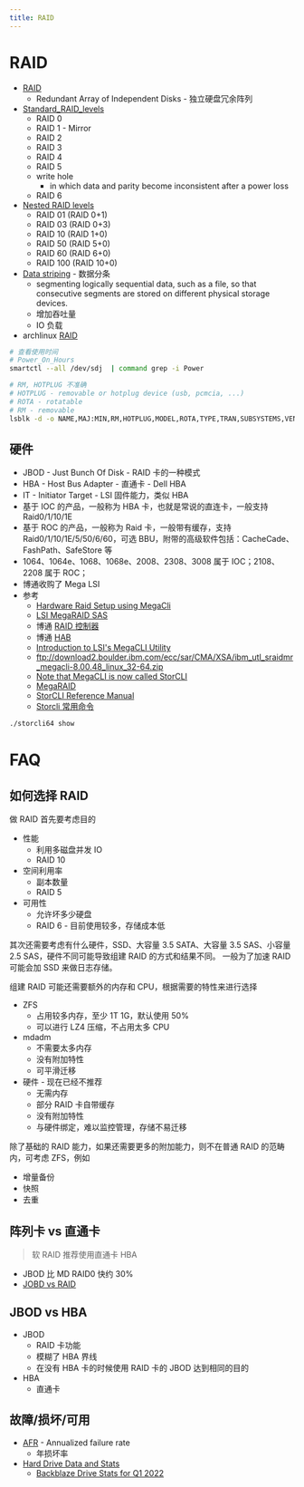 ```yaml
---
title: RAID
---
```


# RAID

- [RAID](https://en.wikipedia.org/wiki/RAID)
  - Redundant Array of Independent Disks - 独立硬盘冗余阵列
- [Standard_RAID_levels](https://en.wikipedia.org/wiki/Standard_RAID_levels)
  - RAID 0
  - RAID 1 - Mirror
  - RAID 2
  - RAID 3
  - RAID 4
  - RAID 5
  - write hole
    - in which data and parity become inconsistent after a power loss
  - RAID 6
- [Nested RAID levels](https://en.wikipedia.org/wiki/Nested_RAID_levels)
  - RAID 01 (RAID 0+1)
  - RAID 03 (RAID 0+3)
  - RAID 10 (RAID 1+0)
  - RAID 50 (RAID 5+0)
  - RAID 60 (RAID 6+0)
  - RAID 100 (RAID 10+0)
- [Data striping](https://en.wikipedia.org/wiki/Data_striping) - 数据分条
  - segmenting logically sequential data, such as a file, so that consecutive segments are stored on different physical storage devices.
  - 增加吞吐量
  - IO 负载
- archlinux [RAID](https://wiki.archlinux.org/index.php/RAID)

```bash
# 查看使用时间
# Power_On_Hours
smartctl --all /dev/sdj  | command grep -i Power

# RM, HOTPLUG 不准确
# HOTPLUG - removable or hotplug device (usb, pcmcia, ...)
# ROTA - rotatable
# RM - removable
lsblk -d -o NAME,MAJ:MIN,RM,HOTPLUG,MODEL,ROTA,TYPE,TRAN,SUBSYSTEMS,VENDOR
```

## 硬件

- JBOD - Just Bunch Of Disk - RAID 卡的一种模式
- HBA - Host Bus Adapter - 直通卡 - Dell HBA
- IT - Initiator Target - LSI 固件能力，类似 HBA
- 基于 IOC 的产品，一般称为 HBA 卡，也就是常说的直连卡，一般支持 Raid0/1/10/1E
- 基于 ROC 的产品，一般称为 Raid 卡，一般带有缓存，支持 Raid0/1/10/1E/5/50/6/60，可选 BBU，附带的高级软件包括：CacheCade、FashPath、SafeStore 等
- 1064、1064e、1068、1068e、2008、2308、3008 属于 IOC；2108、2208 属于 ROC；
- 博通收购了 Mega LSI
- 参考
  - [Hardware Raid Setup using MegaCli](https://raid.wiki.kernel.org/index.php/Hardware_Raid_Setup_using_MegaCli)
  - [LSI MegaRAID SAS](https://hwraid.le-vert.net/wiki/LSIMegaRAIDSAS)
  - 博通 [RAID 控制器](https://www.broadcom.com/products/storage/raid-controllers/)
  - 博通 [HAB](https://www.broadcom.com/products/storage/host-bus-adapters/)
  - [Introduction to LSI's MegaCLI Utility](https://www.cisco.com/c/en/us/support/docs/servers-unified-computing/ucs-c-series-rack-servers/115020-intro-lsi-megacli-00.html)
  - ftp://download2.boulder.ibm.com/ecc/sar/CMA/XSA/ibm_utl_sraidmr_megacli-8.00.48_linux_32-64.zip
  - [Note that MegaCLI is now called StorCLI](https://www.thomas-krenn.com/en/wiki/StorCLI)
  - [MegaRAID](https://www.thomas-krenn.com/en/download.html?product=12190)
  - [StorCLI Reference Manual](https://docs.broadcom.com/docs/12352476)
  - [Storcli 常用命令](http://blog.51cto.com/mofesi/1309251)

```bash
./storcli64 show
```

# FAQ

## 如何选择 RAID

做 RAID 首先要考虑目的

- 性能
  - 利用多磁盘并发 IO
  - RAID 10
- 空间利用率
  - 副本数量
  - RAID 5
- 可用性
  - 允许坏多少硬盘
  - RAID 6 - 目前使用较多，存储成本低

其次还需要考虑有什么硬件，SSD、大容量 3.5 SATA、大容量 3.5 SAS、小容量 2.5 SAS，硬件不同可能导致组建 RAID 的方式和结果不同。
一般为了加速 RAID 可能会加 SSD 来做日志存储。

组建 RAID 可能还需要额外的内存和 CPU，根据需要的特性来进行选择

- ZFS
  - 占用较多内存，至少 1T 1G，默认使用 50%
  - 可以进行 LZ4 压缩，不占用太多 CPU
- mdadm
  - 不需要太多内存
  - 没有附加特性
  - 可平滑迁移
- 硬件 - 现在已经不推荐
  - 无需内存
  - 部分 RAID 卡自带缓存
  - 没有附加特性
  - 与硬件绑定，难以监控管理，存储不易迁移

除了基础的 RAID 能力，如果还需要更多的附加能力，则不在普通 RAID 的范畴内，可考虑 ZFS，例如

- 增量备份
- 快照
- 去重

## 阵列卡 vs 直通卡

> 软 RAID 推荐使用直通卡 HBA

- JBOD 比 MD RAID0 快约 30%
- [JOBD vs RAID](https://tobert.github.io/post/2014-06-17-jbod-vs-raid.html)

## JBOD vs HBA

- JBOD
  - RAID 卡功能
  - 模糊了 HBA 界线
  - 在没有 HBA 卡的时候使用 RAID 卡的 JBOD 达到相同的目的
- HBA
  - 直通卡

## 故障/损坏/可用

- [AFR](https://en.wikipedia.org/wiki/Annualized_failure_rate) - Annualized failure rate
  - 年损坏率
- [Hard Drive Data and Stats](https://www.backblaze.com/b2/hard-drive-test-data.html)
  - [Backblaze Drive Stats for Q1 2022](https://www.backblaze.com/blog/backblaze-drive-stats-for-q1-2022/)

